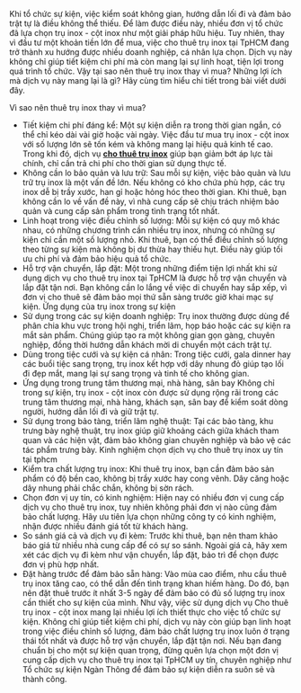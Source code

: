 Khi tổ chức sự kiện, việc kiểm soát không gian, hướng dẫn lối đi và đảm bảo trật tự là điều không thể thiếu. Để làm được điều này, nhiều đơn vị tổ chức đã lựa chọn trụ inox - cột inox như một giải pháp hữu hiệu. Tuy nhiên, thay vì đầu tư một khoản tiền lớn để mua, việc cho thuê trụ inox tại TpHCM đang trở thành xu hướng được nhiều doanh nghiệp, cá nhân lựa chọn. Dịch vụ này không chỉ giúp tiết kiệm chi phí mà còn mang lại sự linh hoạt, tiện lợi trong quá trình tổ chức.
Vậy tại sao nên thuê trụ inox thay vì mua? Những lợi ích mà dịch vụ này mang lại là gì? Hãy cùng tìm hiểu chi tiết trong bài viết dưới đây.

Vì sao nên thuê trụ inox thay vì mua?
- Tiết kiệm chi phí đáng kể: Một sự kiện diễn ra trong thời gian ngắn, có thể chỉ kéo dài vài giờ hoặc vài ngày. Việc đầu tư mua trụ inox - cột inox với số lượng lớn sẽ tốn kém và không mang lại hiệu quả kinh tế cao. Trong khi đó, dịch vụ [**cho thuê trụ inox**](https://tochucsukienvn.net/82-cho-thue-tru-inox-cot-inox.html) giúp bạn giảm bớt áp lực tài chính, chỉ cần trả chi phí cho thời gian sử dụng thực tế.
- Không cần lo bảo quản và lưu trữ: Sau mỗi sự kiện, việc bảo quản và lưu trữ trụ inox là một vấn đề lớn. Nếu không có kho chứa phù hợp, các trụ inox dễ bị trầy xước, han gỉ hoặc hỏng hóc theo thời gian. Khi thuê, bạn không cần lo về vấn đề này, vì nhà cung cấp sẽ chịu trách nhiệm bảo quản và cung cấp sản phẩm trong tình trạng tốt nhất.
- Linh hoạt trong việc điều chỉnh số lượng: Mỗi sự kiện có quy mô khác nhau, có những chương trình cần nhiều trụ inox, nhưng có những sự kiện chỉ cần một số lượng nhỏ. Khi thuê, bạn có thể điều chỉnh số lượng theo từng sự kiện mà không bị dư thừa hay thiếu hụt. Điều này giúp tối ưu chi phí và đảm bảo hiệu quả tổ chức.
- Hỗ trợ vận chuyển, lắp đặt: Một trong những điểm tiện lợi nhất khi sử dụng dịch vụ cho thuê trụ inox tại TpHCM là được hỗ trợ vận chuyển và lắp đặt tận nơi. Bạn không cần lo lắng về việc di chuyển hay sắp xếp, vì đơn vị cho thuê sẽ đảm bảo mọi thứ sẵn sàng trước giờ khai mạc sự kiện.
Ứng dụng của trụ inox trong sự kiện
- Sử dụng trong các sự kiện doanh nghiệp: Trụ inox thường được dùng để phân chia khu vực trong hội nghị, triển lãm, họp báo hoặc các sự kiện ra mắt sản phẩm. Chúng giúp tạo ra một không gian gọn gàng, chuyên nghiệp, đồng thời hướng dẫn khách mời di chuyển một cách trật tự.
- Dùng trong tiệc cưới và sự kiện cá nhân: Trong tiệc cưới, gala dinner hay các buổi tiệc sang trọng, trụ inox kết hợp với dây nhung đỏ giúp tạo lối đi đẹp mắt, mang lại sự sang trọng và tinh tế cho không gian.
- Ứng dụng trong trung tâm thương mại, nhà hàng, sân bay
Không chỉ trong sự kiện, trụ inox - cột inox còn được sử dụng rộng rãi trong các trung tâm thương mại, nhà hàng, khách sạn, sân bay để kiểm soát dòng người, hướng dẫn lối đi và giữ trật tự.
- Sử dụng trong bảo tàng, triển lãm nghệ thuật: Tại các bảo tàng, khu trưng bày nghệ thuật, trụ inox giúp giữ khoảng cách giữa khách tham quan và các hiện vật, đảm bảo không gian chuyên nghiệp và bảo vệ các tác phẩm trưng bày.
Kinh nghiệm chọn dịch vụ cho thuê trụ inox uy tín tại tphcm
- Kiểm tra chất lượng trụ inox: Khi thuê trụ inox, bạn cần đảm bảo sản phẩm có độ bền cao, không bị trầy xước hay cong vênh. Dây căng hoặc dây nhung phải chắc chắn, không bị sờn rách.
- Chọn đơn vị uy tín, có kinh nghiệm: Hiện nay có nhiều đơn vị cung cấp dịch vụ cho thuê trụ inox, tuy nhiên không phải đơn vị nào cũng đảm bảo chất lượng. Hãy ưu tiên lựa chọn những công ty có kinh nghiệm, nhận được nhiều đánh giá tốt từ khách hàng.
- So sánh giá cả và dịch vụ đi kèm: Trước khi thuê, bạn nên tham khảo báo giá từ nhiều nhà cung cấp để có sự so sánh. Ngoài giá cả, hãy xem xét các dịch vụ đi kèm như vận chuyển, lắp đặt, bảo trì để chọn được đơn vị phù hợp nhất.
- Đặt hàng trước để đảm bảo sẵn hàng: Vào mùa cao điểm, nhu cầu thuê trụ inox tăng cao, có thể dẫn đến tình trạng khan hiếm hàng. Do đó, bạn nên đặt thuê trước ít nhất 3-5 ngày để đảm bảo có đủ số lượng trụ inox cần thiết cho sự kiện của mình.
Như vậy, việc sử dụng dịch vụ Cho thuê trụ inox - cột inox mang lại nhiều lợi ích thiết thực cho việc tổ chức sự kiện. Không chỉ giúp tiết kiệm chi phí, dịch vụ này còn giúp bạn linh hoạt trong việc điều chỉnh số lượng, đảm bảo chất lượng trụ inox luôn ở trạng thái tốt nhất và được hỗ trợ vận chuyển, lắp đặt tận nơi.
Nếu bạn đang chuẩn bị cho một sự kiện quan trọng, đừng quên lựa chọn một đơn vị cung cấp dịch vụ cho thuê trụ inox tại TpHCM uy tín, chuyên nghiệp như Tổ chức sự kiện Ngàn Thông để đảm bảo sự kiện diễn ra suôn sẻ và thành công.



